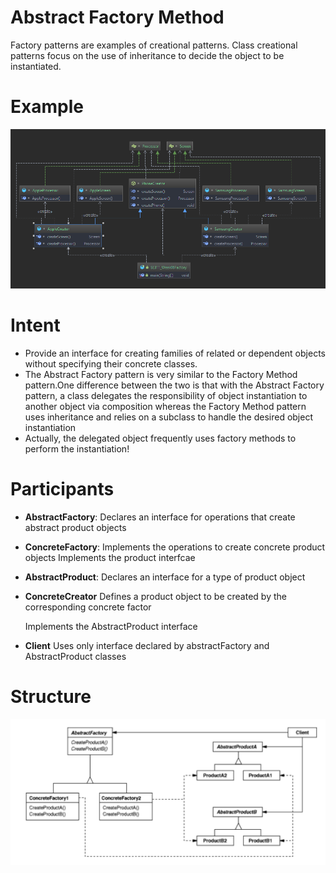 # Abstract Factory Method

Factory patterns are examples of creational patterns.
Class creational patterns focus on the use of inheritance to decide the
object to be instantiated.
# Example 


![Factory Method Structure](current_UML.png)

# Intent

 *  Provide an interface for creating families of related or dependent
    objects without specifying their concrete classes.
 * The Abstract Factory pattern is very similar to the Factory Method
      pattern.One difference between the two is that with the Abstract
      Factory pattern, a class delegates the responsibility of object
      instantiation to another object via composition whereas the Factory
      Method pattern uses inheritance and relies on a subclass to handle the
      desired object instantiation
 * Actually, the delegated object frequently uses factory methods to
   perform the instantiation!

# Participants

* **AbstractFactory**:
    Declares an interface for operations that create abstract product objects
    
* **ConcreteFactory**:
    Implements the operations to create concrete product objects Implements the product interfcae
    
* **AbstractProduct**:
    Declares an interface for a type of product object
  
* **ConcreteCreator**
  Defines a product object to be created by the corresponding concrete factor
  
  Implements the AbstractProduct interface
* **Client**
  Uses only interface declared by abstractFactory and AbstractProduct classes

# Structure

![Factory Method Structure](UML_Structure.png)
